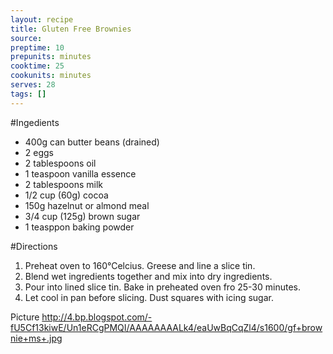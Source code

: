 ```yaml
---
layout: recipe
title: Gluten Free Brownies
source: 
preptime: 10
prepunits: minutes
cooktime: 25
cookunits: minutes
serves: 28
tags: []
---
```

#Ingedients
* 400g can butter beans (drained)
* 2 eggs
* 2 tablespoons oil
* 1 teaspoon vanilla essence
* 2 tablespoons milk
* 1/2 cup (60g) cocoa
* 150g hazelnut or almond meal
* 3/4 cup (125g) brown sugar
* 1 teasppon baking powder

#Directions
1. Preheat oven to 160&deg;Celcius. Greese and line a slice tin.
2. Blend wet ingredients together and mix into dry ingredients.
3. Pour into lined slice tin. Bake in preheated oven fro 25-30 minutes.
4. Let cool in pan before slicing. Dust squares with icing sugar.

Picture
http://4.bp.blogspot.com/-fU5Cf13kiwE/Un1eRCgPMQI/AAAAAAAALk4/eaUwBqCqZl4/s1600/gf+brownie+ms+.jpg